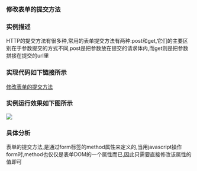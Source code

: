 ### 修改表单的提交方法

### 实例描述
HTTP的提交方法有很多种,常用的表单提交方法有两种:post和get,它们的主要区别在于参数提交的方式不同,post是把参数放在提交的请求体内,而get则是把参数拼接在提交的url里

### 实现代码如下链接所示
[修改表单的提交方法](修改表单的提交方法.html)

### 实例运行效果如下图所示
![](http://i.imgur.com/44d2ZsG.gif)

### 具体分析
表单的提交方法,是通过form标签的method属性来定义的,当用javascript操作form时,method也仅仅是表单DOM的一个属性而已,因此只需要直接修改该属性的值即可

